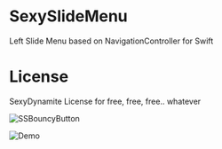 # SexySlideMenu
Left Slide Menu based on NavigationController for Swift


# License

SexyDynamite License for free, free, free.. whatever



![SSBouncyButton](DemoMovie/SSBouncyButton.gif)

![Demo](http://2.bp.blogspot.com/-NS14ZtSMDgo/VYojwmm1hBI/AAAAAAAAAlE/xtq-2eqYXg4/s1600/Demo.gif)
